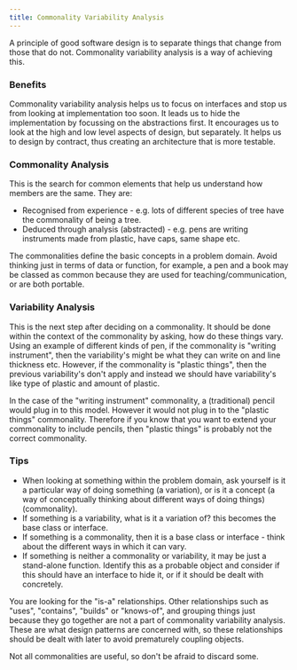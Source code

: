 ```yaml
---
title: Commonality Variability Analysis
---
```

A principle of good software design is to separate things that change from those that do not. Commonality variability 
analysis is a way of achieving this.

### Benefits

Commonality variability analysis helps us to focus on interfaces and stop us from looking at implementation too soon. 
It leads us to hide the implementation by focussing on the abstractions first. It encourages us to look at the high and 
low level aspects of design, but separately. It helps us to design by contract, thus creating an architecture that is more testable.

### Commonality Analysis

This is the search for common elements that help us understand how members are the same. They are:

*   Recognised from experience - e.g. lots of different species of tree have the commonality of being a tree.
*   Deduced through analysis (abstracted) - e.g. pens are writing instruments made from plastic, have caps, same shape etc.

The commonalities define the basic concepts in a problem domain. Avoid thinking just in terms of data or function, 
for example, a pen and a book may be classed as common because they are used for teaching/communication, or are both portable.

### Variability Analysis

This is the next step after deciding on a commonality. It should be done within the context of the commonality by asking, 
how do these things vary. Using an example of different kinds of pen, if the commonality is "writing instrument", then 
the variability's might be what they can write on and line thickness etc. However, if the commonality is "plastic things", 
then the previous variability's don't apply and instead we should have variability's like type of plastic and amount of plastic.

In the case of the "writing instrument" commonality, a (traditional) pencil would plug in to this model. However it would 
not plug in to the "plastic things" commonality. Therefore if you know that you want to extend your commonality to include 
pencils, then "plastic things" is probably not the correct commonality.

### Tips

*   When looking at something within the problem domain, ask yourself is it a particular way of doing something (a variation), 
    or is it a concept (a way of conceptually thinking about different ways of doing things) (commonality).
*   If something is a variability, what is it a variation of? this becomes the base class or interface.
*   If something is a commonality, then it is a base class or interface - think about the different ways in which it can vary.
*   If something is neither a commonality or variability, it may be just a stand-alone function. Identify this as a 
    probable object and consider if this should have an interface to hide it, or if it should be dealt with concretely.

You are looking for the "is-a" relationships. Other relationships such as "uses", "contains", "builds" or "knows-of", 
and grouping things just because they go together are not a part of commonality variability analysis. These are what 
design patterns are concerned with, so these relationships should be dealt with later to avoid prematurely coupling objects.

Not all commonalities are useful, so don't be afraid to discard some.
